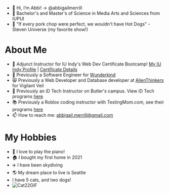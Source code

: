 - 👋 Hi, I’m Abbi! -> @abbigailmerrill 
- 👀 Bachelor's and  Master's of Science in Media Arts and Sciences from IUPUI
- 💞️ "If every pork chop were perfect, we wouldn't have Hot Dogs" - Steven Universe (my favorite show!)

# About Me
- 📑 Adjunct Instructor for IU Indy's Web Dev Certificate Bootcamp! [My IU Indy Profile](https://luddy.iupui.edu/contact/profile/abbigail-merrill) | [Certificate Details](https://luddy.iupui.edu/degrees/certificates/development.html)
- 🌱 Previously a Software Engineer for [Wunderkind](https://www.wunderkind.co/)
- 😸 Previously a Web Developer and Database developer at [AlienThinkers](http://www.alienthinkers.com/creative-team.html) for Vigilant Veil
- 🏫 Previously an iD Tech Instructor on Butler's campus. View iD Tech programs [here](https://www.idtech.com/)
- 📚 Previously a Roblox coding instructor with TestingMom.com, see their programs [here](https://www.testingmom.com/)
- 📫 How to reach me: abbigail.merrill@gmail.com

# My Hobbies
- 🎹 I love to play the piano!
- 🏠 I bought my first home in 2021
- ✈️ I have been skydiving
- 🌎 My dream place to live is Seattle
- I have 5 cats, and two dogs!
- ![Cat22GIF](https://github.com/abbigailmerrill/abbigailmerrill/assets/79755859/aa26e460-ab44-43ac-8a00-f471c51f5fbe)



